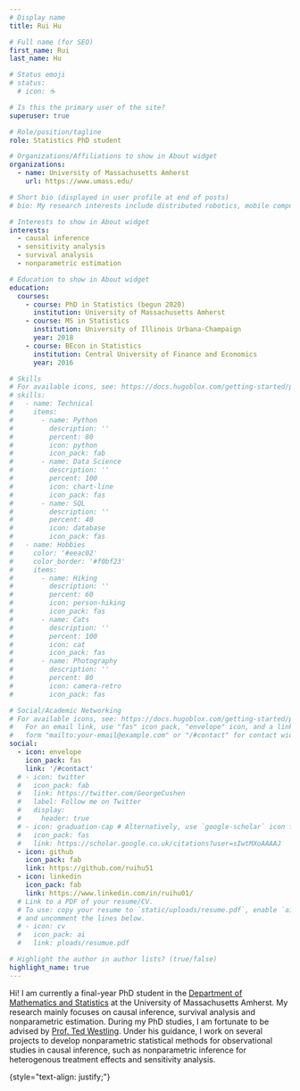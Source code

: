 ```yaml
---
# Display name
title: Rui Hu

# Full name (for SEO)
first_name: Rui
last_name: Hu

# Status emoji
# status:
  # icon: ☕️

# Is this the primary user of the site?
superuser: true

# Role/position/tagline
role: Statistics PhD student

# Organizations/Affiliations to show in About widget
organizations:
  - name: University of Massachusetts Amherst
    url: https://www.umass.edu/

# Short bio (displayed in user profile at end of posts)
# bio: My research interests include distributed robotics, mobile computing and programmable matter.

# Interests to show in About widget
interests:
  - causal inference
  - sensitivity analysis
  - survival analysis
  - nonparametric estimation

# Education to show in About widget
education:
  courses:
    - course: PhD in Statistics (begun 2020)
      institution: University of Massachusetts Amherst
    - course: MS in Statistics
      institution: University of Illinois Urbana-Champaign
      year: 2018
    - course: BEcon in Statistics
      institution: Central University of Finance and Economics
      year: 2016

# Skills
# For available icons, see: https://docs.hugoblox.com/getting-started/page-builder/#icons
# skills:
#   - name: Technical
#     items:
#       - name: Python
#         description: ''
#         percent: 80
#         icon: python
#         icon_pack: fab
#       - name: Data Science
#         description: ''
#         percent: 100
#         icon: chart-line
#         icon_pack: fas
#       - name: SQL
#         description: ''
#         percent: 40
#         icon: database
#         icon_pack: fas
#   - name: Hobbies
#     color: '#eeac02'
#     color_border: '#f0bf23'
#     items:
#       - name: Hiking
#         description: ''
#         percent: 60
#         icon: person-hiking
#         icon_pack: fas
#       - name: Cats
#         description: ''
#         percent: 100
#         icon: cat
#         icon_pack: fas
#       - name: Photography
#         description: ''
#         percent: 80
#         icon: camera-retro
#         icon_pack: fas

# Social/Academic Networking
# For available icons, see: https://docs.hugoblox.com/getting-started/page-builder/#icons
#   For an email link, use "fas" icon pack, "envelope" icon, and a link in the
#   form "mailto:your-email@example.com" or "/#contact" for contact widget.
social:
  - icon: envelope
    icon_pack: fas
    link: '/#contact'
  # - icon: twitter
  #   icon_pack: fab
  #   link: https://twitter.com/GeorgeCushen
  #   label: Follow me on Twitter
  #   display:
  #     header: true
  # - icon: graduation-cap # Alternatively, use `google-scholar` icon from `ai` icon pack
  #   icon_pack: fas
  #   link: https://scholar.google.co.uk/citations?user=sIwtMXoAAAAJ
  - icon: github
    icon_pack: fab
    link: https://github.com/ruihu51
  - icon: linkedin
    icon_pack: fab
    link: https://www.linkedin.com/in/ruihu01/
  # Link to a PDF of your resume/CV.
  # To use: copy your resume to `static/uploads/resume.pdf`, enable `ai` icons in `params.yaml`,
  # and uncomment the lines below.
  # - icon: cv
  #   icon_pack: ai
  #   link: ploads/resumue.pdf

# Highlight the author in author lists? (true/false)
highlight_name: true
---
```


Hi! I am currently a final-year PhD student in the [Department of Mathematics and Statistics](https://www.umass.edu/mathematics-statistics/) at the University of Massachusetts Amherst. My research mainly focuses on causal inference, survival analysis and nonparametric estimation. During my PhD studies, I am fortunate to be advised by [Prof. Ted Westling](https://tedwestling.com/). Under his guidance, I work on several projects to develop nonparametric statistical methods for observational studies in causal inference, such as nonparametric inference for heterogenous treatment effects and sensitivity analysis.

{style="text-align: justify;"}
